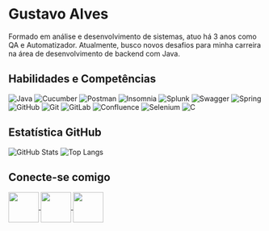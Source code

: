 # Gustavo Alves
Formado em análise e desenvolvimento de sistemas, atuo há 3 anos como QA e Automatizador. 
Atualmente, busco novos desafios para minha carreira na área de desenvolvimento de backend com Java.

## **Habilidades e Competências**
![Java](https://img.shields.io/badge/Java-000?style=for-the-badge&logo=java)
![Cucumber](https://img.shields.io/badge/Cucumber-000?style=for-the-badge&logo=cucumber)
![Postman](https://img.shields.io/badge/Postman-000?style=for-the-badge&logo=postman)
![Insomnia](https://img.shields.io/badge/Insomnia-000?style=for-the-badge&logo=insomnia)
![Splunk](https://img.shields.io/badge/Splunk-000?style=for-the-badge&logo=Splunk)
![Swagger](https://img.shields.io/badge/Swagger-000?style=for-the-badge&logo=Swagger)
![Spring](https://img.shields.io/badge/Spring-000?style=for-the-badge&logo=Spring)
![GitHub](https://img.shields.io/badge/GitHub-000?style=for-the-badge&logo=github)
![Git](https://img.shields.io/badge/Git-000?style=for-the-badge&logo=git)
![GitLab](https://img.shields.io/badge/GitLab-000?style=for-the-badge&logo=gitlab)
![Confluence](https://img.shields.io/badge/Confluence-000?style=for-the-badge&logo=confluence)
![Selenium](https://img.shields.io/badge/Selenium-000?style=for-the-badge&logo=selenium)
![C](https://img.shields.io/badge/C-000?style=for-the-badge&logo=c)

## **Estatística GitHub**

![GitHub Stats](https://github-readme-stats.vercel.app/api?username=gucabal&theme=transparent&bg_color=2F4F4F&border_color=000000&show_icons=true&icon_color=000000&title_color=000000&text_color=FFF)
![Top Langs](https://github-readme-stats-git-masterrstaa-rickstaa.vercel.app/api/top-langs/?username=gucabal&layout=compact&bg_color=2F4F4F&border_color=000000&title_color=000000&text_color=FFF)

## **Conecte-se comigo**

<a href="https://web.dio.me/users/cabralalvesgustavo">
        <img align="center" width="60px" src="https://hermes.digitalinnovation.one/assets/diome/logo-minimized.png">
 <a href="mailto:cabralalvesgustavo@gmail.com">
        <img align="center" width="60px" src="https://www.google.com/gmail/about/static-2.0/images/logo-gmail.png?fingerprint=c2eaf4aae389c3f885e97081bb197b97">
<a href="https://www.linkedin.com/in/gustavo-calves/">
        <img align="center" width="60px" src="https://cdn-icons-png.flaticon.com/512/174/174857.png">
 </a>



